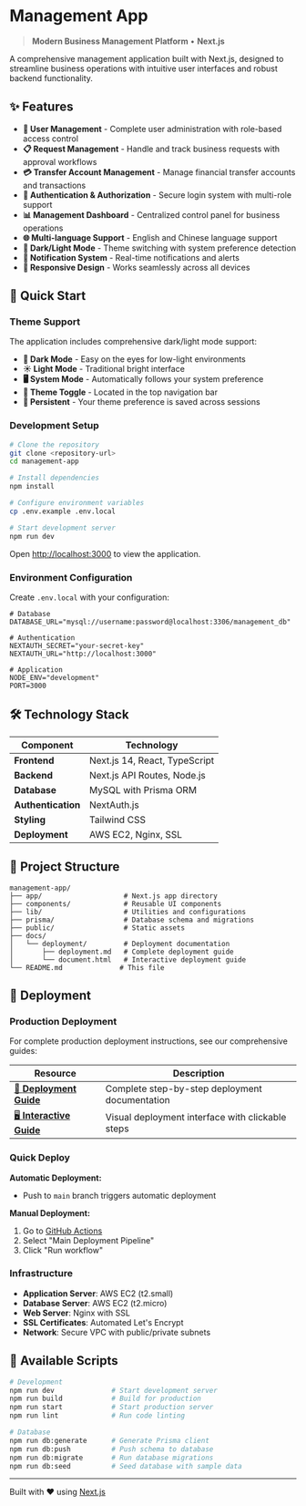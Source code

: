# Management App

> **Modern Business Management Platform** • **Next.js**

A comprehensive management application built with Next.js, designed to streamline business operations with intuitive user interfaces and robust backend functionality.

## ✨ Features

- **👥 User Management** - Complete user administration with role-based access control
- **📋 Request Management** - Handle and track business requests with approval workflows  
- **💳 Transfer Account Management** - Manage financial transfer accounts and transactions
- **🔐 Authentication & Authorization** - Secure login system with multi-role support
- **📊 Management Dashboard** - Centralized control panel for business operations
- **🌐 Multi-language Support** - English and Chinese language support
- **🌙 Dark/Light Mode** - Theme switching with system preference detection
- **🔔 Notification System** - Real-time notifications and alerts
- **📱 Responsive Design** - Works seamlessly across all devices

## 🚀 Quick Start

### Theme Support

The application includes comprehensive dark/light mode support:

- **🌙 Dark Mode** - Easy on the eyes for low-light environments
- **☀️ Light Mode** - Traditional bright interface
- **🖥️ System Mode** - Automatically follows your system preference
- **🔄 Theme Toggle** - Located in the top navigation bar
- **💾 Persistent** - Your theme preference is saved across sessions

### Development Setup

```bash
# Clone the repository
git clone <repository-url>
cd management-app

# Install dependencies
npm install

# Configure environment variables
cp .env.example .env.local

# Start development server
npm run dev
```

Open [http://localhost:3000](http://localhost:3000) to view the application.

### Environment Configuration

Create `.env.local` with your configuration:

```env
# Database
DATABASE_URL="mysql://username:password@localhost:3306/management_db"

# Authentication
NEXTAUTH_SECRET="your-secret-key"
NEXTAUTH_URL="http://localhost:3000"

# Application
NODE_ENV="development"
PORT=3000
```

## 🛠️ Technology Stack

| Component | Technology |
|-----------|------------|
| **Frontend** | Next.js 14, React, TypeScript |
| **Backend** | Next.js API Routes, Node.js |
| **Database** | MySQL with Prisma ORM |
| **Authentication** | NextAuth.js |
| **Styling** | Tailwind CSS |
| **Deployment** | AWS EC2, Nginx, SSL |

## 📁 Project Structure

```
management-app/
├── app/                    # Next.js app directory
├── components/             # Reusable UI components
├── lib/                    # Utilities and configurations
├── prisma/                 # Database schema and migrations
├── public/                 # Static assets
├── docs/
│   └── deployment/         # Deployment documentation
│       ├── deployment.md   # Complete deployment guide
│       └── document.html   # Interactive deployment guide
└── README.md              # This file
```

## 🚀 Deployment

### Production Deployment

For complete production deployment instructions, see our comprehensive guides:

| Resource | Description |
|----------|-------------|
| [📖 **Deployment Guide**](./docs/deployment/deployment.md) | Complete step-by-step deployment documentation |
| [🖥️ **Interactive Guide**](./docs/deployment/document.html) | Visual deployment interface with clickable steps |

### Quick Deploy

**Automatic Deployment:**
- Push to `main` branch triggers automatic deployment

**Manual Deployment:**
1. Go to [GitHub Actions](../../actions)
2. Select "Main Deployment Pipeline"
3. Click "Run workflow"

### Infrastructure

- **Application Server**: AWS EC2 (t2.small)
- **Database Server**: AWS EC2 (t2.micro)
- **Web Server**: Nginx with SSL
- **SSL Certificates**: Automated Let's Encrypt
- **Network**: Secure VPC with public/private subnets

## 🔧 Available Scripts

```bash
# Development
npm run dev              # Start development server
npm run build            # Build for production
npm run start            # Start production server
npm run lint             # Run code linting

# Database
npm run db:generate      # Generate Prisma client
npm run db:push          # Push schema to database
npm run db:migrate       # Run database migrations
npm run db:seed          # Seed database with sample data
```

---

Built with ❤️ using [Next.js](https://nextjs.org/)